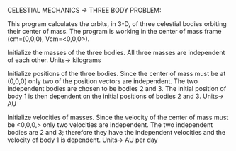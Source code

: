 CELESTIAL MECHANICS -> THREE BODY PROBLEM:

 This program calculates the orbits, in 3-D, of three celestial bodies orbiting their center of mass. The program is working in the center of mass frame (cm=(0,0,0), Vcm=<0,0,0>).

 Initialize the masses of the three bodies. All three masses are independent of each other. Units-> kilograms

 Initialize positions of the three bodies. Since the center of mass must be at (0,0,0) only two of the position vectors are independent. The two independent bodies are chosen to be bodies 2 and 3. The initial position of body 1 is then dependent on the initial positions of bodies 2 and 3. Units-> AU

 Initialize velocities of masses. Since the velocity of the center of mass must be <0,0,0,> only two velocities are independent. The two independent bodies are 2 and 3; therefore they have the independent velocities and the velocity of body 1 is dependent. Units-> AU per day